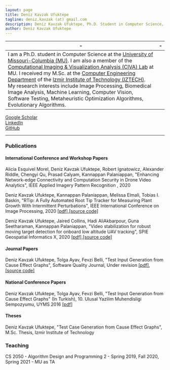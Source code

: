 ```yaml
---
layout: page
title: Deniz Kavzak Ufuktepe
tagline: deniz.kavzak (at) gmail.com
description: Deniz Kavzak Ufuktepe, Ph.D. Student in Computer Science, University of Missouri-Columbia
author: Deniz Kavzak Ufuktepe
---
```


| - | - |
|---|---|
| I am a Ph.D. student in Computer Science at the [University of Missouri-Columbia (MU)](https://missouri.edu/). I am also a member of the [Computational Imaging & Visualization Analysis (CIVA) Lab](http://cell.missouri.edu/) at MU. I received my M.Sc. at the [Computer Engineering Department](https://ceng.iyte.edu.tr) of the [Izmir Institute of Technology (IZTECH)](https://ceng.iyte.edu.tr). My research interests include Image Processing, Biomedical Image Analysis, Machine Learning, Computer Vision, Software Testing, Metaheuristic Optimization Algorithms, Evolutionary Algorithms. |  |

[Google Scholar](https://scholar.google.com/citations?user=9MiQL2QAAAAJ&hl=en)  
[LinkedIn](https://www.linkedin.com/in/deniz-kavzak-ufuktepe-62b341104/)  
[GitHub](https://github.com/denizkavzak)  

---

### Publications  

#### International Conference and Workshop Papers

Alicia Esquivel Morel, Deniz Kavzak Ufuktepe, Robert Ignatowicz, Alexander Riddle,  Chengyi Qu, Prasad Calyam, Kannappan Palaniappan, "Enhancing Network-edge Connectivity and Computation Security in Drone Video Analytics", IEEE Applied Imagery Pattern Recognition , 2020

Deniz Kavzak Ufuktepe, Kannappan Palaniappan, Melissa Elmali, Tobias I. Baskin, "RTip: A Fully Automated Root Tip Tracker for Measuring Plant Growth With Intermittent Perturbations", IEEE International Conference on Image Processing, 2020 [[pdf]](),[[source code]]()

Deniz Kavzak Ufuktepe, Jaired Collins, Hadi AliAkbarpour, Guna Seetharaman, Kannappan Palaniappan, "Video stabilization for robust moving target detection for onboard low altitude UAV tracking", SPIE  Geospatial Informatics X, 2020 [[pdf]](),[[source code]]()


#### Journal Papers
<!-- Ufuktepe E., Tuglular T., "Predicting Future Code Changes with Markov Chains", 2020, (Manuscript in Preparation) -->

Deniz Kavzak Ufuktepe, Tolga Ayav, Fevzi Belli, "Test Input Generation from Cause Effect Graphs", Software Quality Journal, Under revision [[pdf]](), [[source code]]()

#### National Conference Papers

Deniz Kavzak Ufuktepe, Tolga Ayav, Fevzi Belli, "Test Input Generation from Cause Effect Graphs" (In Turkish), 10. Ulusal Yazilim Muhendisligi Sempozyumu, UYMS 2016 [[pdf]]()


#### Theses

Deniz Kavzak Ufuktepe, "Test Case Generation from Cause Effect Graphs", M.Sc. Thesis, Izmir Institute of Technology 


### Teaching  

CS 2050 - Algorithm Design and Programming 2 - Spring 2019, Fall 2020, Spring 2021 - MU as TA







